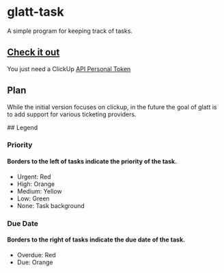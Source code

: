 # glatt-task

A simple program for keeping track of tasks.

## [Check it out](https://pages.github.io/Vexli/glatt-task)

You just need a ClickUp [API Personal Token](https://clickup.com/api/developer-portal/authentication#personal-token)

## Plan

While the initial version focuses on clickup, in the future the goal of glatt is to add support for various ticketing providers.

## Legend

### Priority

#### Borders to the left of tasks indicate the priority of the task.

-   Urgent: Red
-   High: Orange
-   Medium: Yellow
-   Low: Green
-   None: Task background

### Due Date

#### Borders to the right of tasks indicate the due date of the task.

-   Overdue: Red
-   Due: Orange
